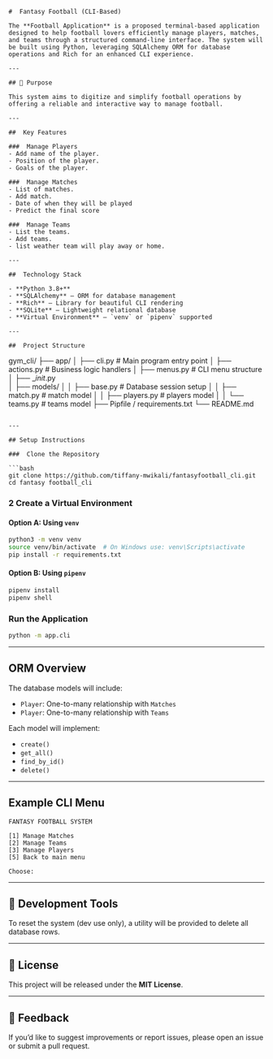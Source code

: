 

```
#  Fantasy Football (CLI-Based)

The **Football Application** is a proposed terminal-based application designed to help football lovers efficiently manage players, matches, and teams through a structured command-line interface. The system will be built using Python, leveraging SQLAlchemy ORM for database operations and Rich for an enhanced CLI experience.

---

## 📌 Purpose

This system aims to digitize and simplify football operations by offering a reliable and interactive way to manage football.

---

##  Key Features

###  Manage Players
- Add name of the player.
- Position of the player.
- Goals of the player.

###  Manage Matches
- List of matches.
- Add match.
- Date of when they will be played
- Predict the final score

###  Manage Teams
- List the teams.
- Add teams.
- list weather team will play away or home.

---

##  Technology Stack

- **Python 3.8+**
- **SQLAlchemy** – ORM for database management
- **Rich** – Library for beautiful CLI rendering
- **SQLite** – Lightweight relational database
- **Virtual Environment** – `venv` or `pipenv` supported

---

##  Project Structure

```

gym\_cli/
├── app/
│   ├── cli.py              # Main program entry point
│   ├── actions.py          # Business logic handlers
│   ├── menus.py            # CLI menu structure
│   ├── __init_.py           
│   ├── models/
│   │   ├── base.py         # Database session setup
│   │   ├── match.py       # match model
│   │   ├── players.py      # players model
│   │   └── teams.py     # teams model
├── Pipfile / requirements.txt
└── README.md

````

---

## Setup Instructions

###  Clone the Repository

```bash
git clone https://github.com/tiffany-mwikali/fantasyfootball_cli.git
cd fantasy football_cli
````

### 2️ Create a Virtual Environment

#### Option A: Using `venv`

```bash
python3 -m venv venv
source venv/bin/activate  # On Windows use: venv\Scripts\activate
pip install -r requirements.txt
```

#### Option B: Using `pipenv`

```bash
pipenv install
pipenv shell
```

###  Run the Application

```bash
python -m app.cli
```

---

##  ORM Overview

The database models will include:

* `Player`: One-to-many relationship with `Matches`
* `Player`: One-to-many relationship with `Teams`

Each model will implement:

* `create()`
* `get_all()`
* `find_by_id()`
* `delete()`

---

##  Example CLI Menu

```
FANTASY FOOTBALL SYSTEM

[1] Manage Matches
[2] Manage Teams
[3] Manage Players
[5] Back to main menu

Choose:
```

---

## 🧹 Development Tools

To reset the system (dev use only), a utility will be provided to delete all database rows.

---

## 📝 License

This project will be released under the **MIT License**.

---

## 💬 Feedback

If you’d like to suggest improvements or report issues, please open an issue or submit a pull request.

```

